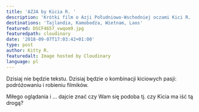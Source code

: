 ```yaml
---
title: 'AZJA by Kicia R. '
description: 'Krótki film o Azji Południowo-Wschodniej oczami Kici R. '
destinations: 'Tajlandia, Kamobodża, Wietnam, Laos'
featured: DSCF4657_vwqom9.jpg
featuredpath: cloudinary
date: '2018-09-07T17:03:42+01:00'
type: post
author: Kitty R.
featuredalt: Image hosted by Cloudinary
language: pl
---
```

Dzisiaj nie będzie tekstu. Dzisiaj będzie o kombinacji kiciowych pasji: podróżowaniu i robieniu filmików. 

Miłego oglądania i ... dajcie znać czy Wam się podoba tj. czy Kicia ma iść tą drogą?
